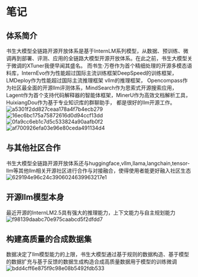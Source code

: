# 笔记
## 体系简介
书生大模型全链路开源开放体系是基于InternLM系列模型，从数据、预训练、微调再到部署、评测、应用的全链路大模型开源开放体系。在此之前，书生大模型关于微调的XTuner我便早闻其盛名。
而书生·万卷作为首个精细处理的开源多模态语料库，InternEvo作为性能超过国际主流训练框架DeepSpeed的训练框架，LMDeploy作为性能超过国际主流推理框架 vllm的推理框架，
Opencompass作为社区最全面的开源llm评测体系，MindSearch作为思索式开源搜索应用，Lagent作为首个支持代码解释器的智能体框架，MinerU作为高效文档解析工具，HuixiangDou作为基于专业知识库的群聊助手，
都是很好的llm开源工作。
![a5301f2dd827ceaa178a4f7b4ecb279](https://github.com/user-attachments/assets/ef67ebb6-03b0-4129-a104-1afbddb3ed56)
![16ec6bc175a75872616d0d94ccf13dd](https://github.com/user-attachments/assets/f8fe6722-fc15-4378-94ed-243d4003f179)
![0fa9cc6eb1c7d5c533824a90aafb0f2](https://github.com/user-attachments/assets/ff3e6bd2-1c76-47dd-b9a1-c1378cf38d39)
![af700926efa03e96e80ceda491134d4](https://github.com/user-attachments/assets/779b3cfc-ccbf-48cf-b260-f15bc1c6cb50)
## 与其他社区合作
书生大模型全链路开源开放体系还与huggingface,vllm,llama,langchain,tensor-llm等其他llm相关开源社区进行合作与对接融合，使得使用者能更好融入社区生态
![629194e96c24c3906024639963217e1](https://github.com/user-attachments/assets/9a327ac7-2da7-4be7-a3c6-c3e895c5fffc)
## 开源llm模型本身
最近开源的InternLM2.5具有强大的推理能力，上下文能力与自主规划能力
![f98139daabc70e975caabcd5f2dfdd7](https://github.com/user-attachments/assets/ee51b0b6-84b6-4626-8897-00d722e9c046)
## 构建高质量的合成数据集
数据决定了llm模型能力的上限，书生大模型通过基于规则的数据构造、基于模型的数据扩充与基于反馈的数据生成构造合成高质量数据用于模型的训练微调
![bdd4cff6e875f9c98e08b5492fdb533](https://github.com/user-attachments/assets/0c64164b-c86a-40e5-b2d4-92cf589b3e27)






